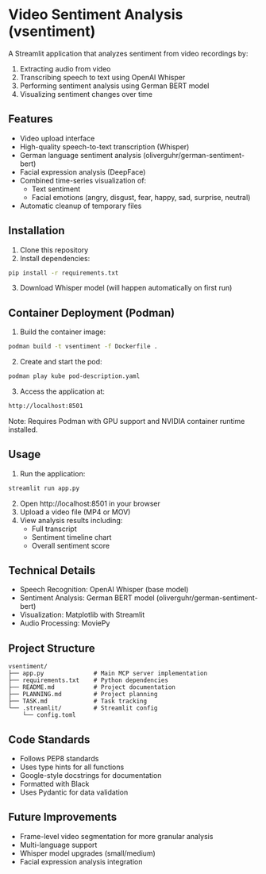 # Video Sentiment Analysis (vsentiment)

A Streamlit application that analyzes sentiment from video recordings by:
1. Extracting audio from video
2. Transcribing speech to text using OpenAI Whisper
3. Performing sentiment analysis using German BERT model
4. Visualizing sentiment changes over time

## Features
- Video upload interface
- High-quality speech-to-text transcription (Whisper)
- German language sentiment analysis (oliverguhr/german-sentiment-bert)
- Facial expression analysis (DeepFace)
- Combined time-series visualization of:
  - Text sentiment
  - Facial emotions (angry, disgust, fear, happy, sad, surprise, neutral)
- Automatic cleanup of temporary files

## Installation
1. Clone this repository
2. Install dependencies:
```bash
pip install -r requirements.txt
```
3. Download Whisper model (will happen automatically on first run)

## Container Deployment (Podman)
1. Build the container image:
```bash
podman build -t vsentiment -f Dockerfile .
```
2. Create and start the pod:
```bash
podman play kube pod-description.yaml
```
3. Access the application at:
```bash
http://localhost:8501
```

Note: Requires Podman with GPU support and NVIDIA container runtime installed.

## Usage
1. Run the application:
```bash
streamlit run app.py
```
2. Open http://localhost:8501 in your browser
3. Upload a video file (MP4 or MOV)
4. View analysis results including:
   - Full transcript
   - Sentiment timeline chart
   - Overall sentiment score

## Technical Details
- Speech Recognition: OpenAI Whisper (base model)
- Sentiment Analysis: German BERT model (oliverguhr/german-sentiment-bert)
- Visualization: Matplotlib with Streamlit
- Audio Processing: MoviePy

## Project Structure
```
vsentiment/
├── app.py              # Main MCP server implementation
├── requirements.txt    # Python dependencies
├── README.md           # Project documentation
├── PLANNING.md         # Project planning
├── TASK.md             # Task tracking
└── .streamlit/         # Streamlit config
    └── config.toml
```

## Code Standards
- Follows PEP8 standards
- Uses type hints for all functions
- Google-style docstrings for documentation
- Formatted with Black
- Uses Pydantic for data validation

## Future Improvements
- Frame-level video segmentation for more granular analysis
- Multi-language support
- Whisper model upgrades (small/medium)
- Facial expression analysis integration
